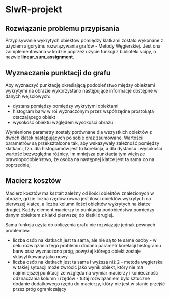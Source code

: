 # SIwR-projekt

## Rozwiązanie problemu przypisania

Przypisywanie wykrytych obiektów pomiędzy klatkami zostało wykonane z użyciem algorytmu rozwiązywania grafów - Metody Węgierskiej. Jest ona zaimplementowana w kodzie poprzez użycie funkcji z biblioteki scipy, o nazwie **linear_sum_assignment**. 

## Wyznaczanie punktacji do grafu

Aby wyznaczyć punktację określającą podobieństwo między obiektami wykrytymi na obrazie wykorzystano następujące informacje dostępne w danych wejściowych: 

- dystans pomiędzy pomiędzy wykrytymi obiektami 
- histogram barw w roi wyznaczonym przez współrzędne prostokąta otaczającego obiekt 
- wysokość obiektu względem wysokości obrazu.

Wymienione parametry zostały porównane dla wszystkich obiektów z dwóch klatek następujących po sobie oraz zsumowane. Wartości parametrów są przekształcone tak, aby wskazywały zależność pomiędzy klatkami, tzn. dla histogramów jest to korelacja, a dla dystansu i wysokości wartość bezwzględna różnicy. Im mniejsza punktacja tym większe prawdopodobieństwo, że osoba na następnej klatce jest ta sama co na poprzedniej.  

## Macierz kosztów 

Macierz kosztów ma kształt zależny od ilości obiektów znalezionych w obrazie, gdzie liczba rzędów równa jest ilości obiektów wykrytych na pierwszej klatce, a liczba kolumn ilości obiektów wykrytych na klatce drugiej. Każdy element macierzy to punktacja podobieństwa pomiędzy danym obiektem z klatki pierwszej do klatki drugiej. 

Sama funkcja użyta do obliczenia grafu nie rozwiązuje jednak pewnych problemów: 

- liczba osób na klatkach jest ta sama, ale nie są to te same osoby - w celu rozwiązania tego problemu dodano parametr korelacji histogramu barw oraz wyznaczono próg, powyżej którego obiekt zostaje sklasyfikowany jako nowy
- liczba osób na klatkach jest ta sama i wyższa niż 2 - metoda węgierska w takiej sytuacji może zwrócić jako wynik obiekt, który nie ma najmniejszej punktacji ze względu na wymiar macierzy i konieczność odznaczania kolumn i rzędów - tutaj rozwiązaniem było sztuczne dodanie dodatkowego rzędu do macierzy, który nie jest w stanie przejść przez próg ograniczający 